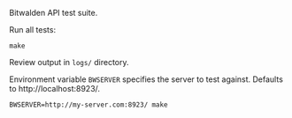 Bitwalden API test suite.

Run all tests:

	make

Review output in `logs/` directory.

Environment variable `BWSERVER` specifies the server to test against. Defaults to http://localhost:8923/.

	BWSERVER=http://my-server.com:8923/ make

